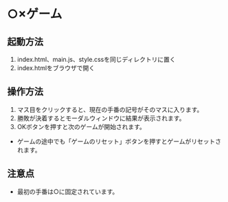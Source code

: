 # ○×ゲーム
## 起動方法
1. index.html、main.js、style.cssを同じディレクトリに置く
2. index.htmlをブラウザで開く

## 操作方法
1. マス目をクリックすると、現在の手番の記号がそのマスに入ります。
2. 勝敗が決着するとモーダルウィンドウに結果が表示されます。
3. OKボタンを押すと次のゲームが開始されます。
* ゲームの途中でも「ゲームのリセット」ボタンを押すとゲームがリセットされます。

## 注意点
* 最初の手番は○に固定されています。